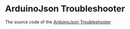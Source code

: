 # ArduinoJson Troubleshooter

The source code of the [ArduinoJson Troubleshooter](https://arduinojson.org/v6/troubleshooter/)

